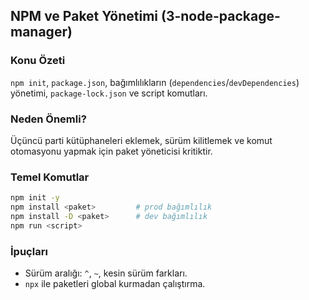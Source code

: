 ## NPM ve Paket Yönetimi (3-node-package-manager)

### Konu Özeti
`npm init`, `package.json`, bağımlılıkların (`dependencies`/`devDependencies`) yönetimi, `package-lock.json` ve script komutları.

### Neden Önemli?
Üçüncü parti kütüphaneleri eklemek, sürüm kilitlemek ve komut otomasyonu yapmak için paket yöneticisi kritiktir.

### Temel Komutlar
```bash
npm init -y
npm install <paket>         # prod bağımlılık
npm install -D <paket>      # dev bağımlılık
npm run <script>
```

### İpuçları
- Sürüm aralığı: `^`, `~`, kesin sürüm farkları.
- `npx` ile paketleri global kurmadan çalıştırma.


